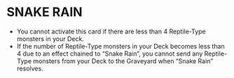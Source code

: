 # SNAKE RAIN

*   You cannot activate this card if there are less than 4 Reptile-Type monsters in your Deck.
*   If the number of Reptile-Type monsters in your Deck becomes less than 4 due to an effect chained to “Snake Rain”, you cannot send any Reptile-Type monsters from your Deck to the Graveyard when “Snake Rain” resolves.
